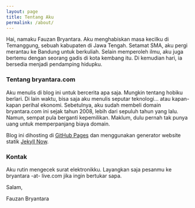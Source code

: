 ```yaml
---
layout: page
title: Tentang Aku
permalink: /about/
---
```


Hai, namaku Fauzan Bryantara. Aku menghabiskan masa kecilku di Temanggung, sebuah kabupaten di Jawa Tengah. Setamat SMA, aku pergi merantau ke Bandung untuk berkuliah. Selain memperoleh ilmu, aku juga bertemu dengan seorang gadis di kota kembang itu. Di kemudian hari, ia bersedia menjadi pendamping hidupku.

### Tentang bryantara.com
Aku menulis di blog ini untuk bercerita apa saja. Mungkin tentang hobiku berlari. Di lain waktu, bisa saja aku menulis seputar teknologi... atau kapan-kapan perihal ekonomi. Sebetulnya, aku sudah membeli domain bryantara.com ini sejak tahun 2008, lebih dari sepuluh tahun yang lalu. Namun, sempat pula berganti kepemilikan. Maklum, dulu pernah tak punya uang untuk memperpanjang biaya domain. 

Blog ini dihosting di [GitHub Pages](https://pages.github.com/) dan menggunakan generator website statik [Jekyll Now](https://www.jekyllnow.com/).

### Kontak
Aku rutin mengecek surat elektronikku. Layangkan saja pesanmu ke bryantara -at- live.com jika ingin bertukar sapa. 


Salam,

Fauzan Bryantara
